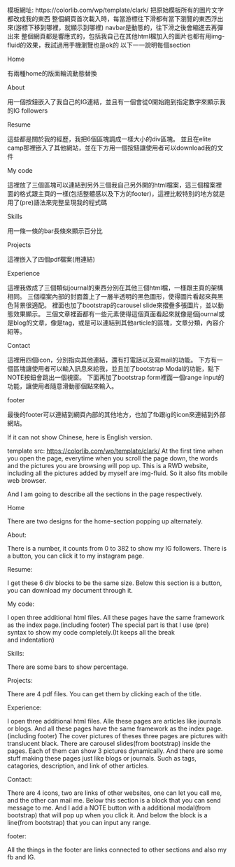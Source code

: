# 
<p>
模板網址: https://colorlib.com/wp/template/clark/
把原始模板所有的圖片文字都改成我的東西
整個網頁首次載入時，每當游標往下滑都有當下瀏覽的東西浮出來(游標下移到哪裡，就顯示到哪裡)
navbar是動態的，往下滑之後會縮進去再彈出來
整個網頁都是響應式的，包括我自己在其他html檔加入的圖片也都有用img-fluid的效果，我試過用手機瀏覽也是ok的
以下一一說明每個section

Home

有兩種home的版面輪流動態替換

About

用一個按鈕嵌入了我自己的IG連結，並且有一個會從0開始跑到指定數字來顯示我的IG followers

Resume

這些都是關於我的經歷，我把6個區塊調成一樣大小的div區塊。
並且在elite camp那裡嵌入了其他網站，並在下方用一個按鈕讓使用者可以download我的文件

My code

這裡放了三個區塊可以連結到另外三個我自己另外開的html檔案，這三個檔案裡面的格式跟主頁的一樣(包括整體感以及下方的footer)，這裡比較特別的地方就是用了(pre)語法來完整呈現我的程式碼

Skills

用一條一條的bar長條來顯示百分比

Projects

這裡嵌入了四個pdf檔案(用連結)

Experience

這裡我做成了三個類似journal的東西分別在其他三個html檔，一樣跟主頁的架構相同。
三個檔案內部的封面蓋上了一層半透明的黑色圖形，使得圖片看起來與黑色背景很適配。
裡面也加了bootstrap的carousel slide來摺疊多張圖片，並以動態效果顯示。
三個文章裡面都有一些元素使得這個頁面看起來就像是個journal或是blog的文章，像是tag，或是可以連結到其他article的區塊，文章分類，內容介紹等。

Contact

這裡用四個icon，分別指向其他連結，還有打電話以及寫mail的功能。
下方有一個區塊讓使用者可以輸入訊息來給我，並且加了bootstrap Modal的功能，點下NOTE按鈕會跳出一個視窗。
下面再加了bootstrap form裡面一個range input的功能，讓使用者隨意滑動那個點來輸入。

footer

最後的footer可以連結到網頁內部的其他地方，也加了fb跟ig的icon來連結到外部網站。

If it can not show Chinese, here is English version.

template src: https://colorlib.com/wp/template/clark/
At the first time when you open the page, everytime when you scroll the page down, the words and the pictures you are browsing will pop up.
This is a RWD website, including all the pictures added by myself are img-fluid. So it also fits mobile web browser.

And I am going to describe all the sections in the page respectively.

Home

There are two designs for the home-section popping up alternately.

About:

There is a number, it counts from 0 to 382 to show my IG followers.
There is a button, you can click it to my instagram page.

Resume:

I get these 6 div blocks to be the same size.
Below this section is a button, you can download my document through it. 

My code:

I open three additional html files. All these pages have the same framework as the index page.(including footer)
The special part is that I use (pre) syntax to show my code completely.(It keeps all the break<br> and indentation<tab>)

Skills:

There are some bars to show percentage.

Projects:

There are 4 pdf files. You can get them by clicking each of the title.

Experience:

I open three additional html files. Alle these pages are articles like journals or blogs. And all these pages have the same framework as the index page.(including footer)
The cover pictures of theses three pages are pictures with translucent black.
There are carousel slides(from bootstrap) inside the pages. Each of them can show 3 pictures dynamically. 
And there are some stuff making these pages just like blogs or journals. Such as tags, catagories, description, and link of other articles.

Contact:

There are 4 icons, two are links of other websites, one can let you call me, and the other can mail me.
Below this section is a block that you can send message to me. And I add a NOTE button with a additional modal(from bootstrap) that will pop up when you click it.
And below the block is a line(from bootstrap) that you can input any range.

footer:

All the things in the footer are links connected to other sections and also my fb and IG. </p>

